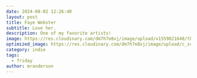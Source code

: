 ```yaml
---
date: 2024-08-02 12:26:40
layout: post
title: Faye Webster
subtitle: Love her.
description: One of my favorite artists!
image: https://res.cloudinary.com/dm7h7e8xj/image/upload/v1559821648/theme8_knvabs.jpg
optimized_image: https://res.cloudinary.com/dm7h7e8xj/image/upload/c_scale,w_380/v1559821648/theme8_knvabs.jpg
category: indie
tags:
  - friday
author: mranderson
---
```


